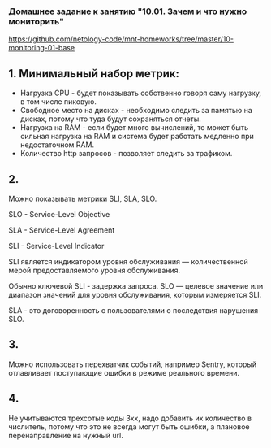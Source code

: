 ### Домашнее задание к занятию "10.01. Зачем и что нужно мониторить"

https://github.com/netology-code/mnt-homeworks/tree/master/10-monitoring-01-base

## 1. Минимальный набор метрик:

* Нагрузка CPU - будет показывать собственно говоря саму нагрузку, в том числе пиковую.
* Свободное место на дисках - необходимо следить за памятью на дисках, потому что туда будут сохраняться отчеты.
* Нагрузка на RAM - если будет много вычислений, то может быть сильная нагрузка на RAM и система будет работать медленно при недостаточном RAM.
* Количество http запросов - позволяет следить за трафиком.

## 2. 

Можно показывать метрики SLI, SLA, SLO. 

SLO - Service-Level Objective

SLA - Service-Level Agreement

SLI - Service-Level Indicator

SLI является индикатором уровня обслуживания — количественной мерой предоставляемого уровня обслуживания.

Обычно ключевой SLI - задержка запроса. SLO — целевое значение или диапазон значений для уровня обслуживания, которым измеряется SLI.

SLA - это договоренность с пользователями о последствия нарушения SLO.

## 3.
Можно использовать перехватчик событий, например Sentry, который отлавливает поступающие ошибки в режиме реального времени. 

## 4.
Не учитываются трехсотые коды 3xx, надо добавить их количество в числитель, потому что это не всегда могут быть ошибки, а плановое перенаправление на нужный url.
